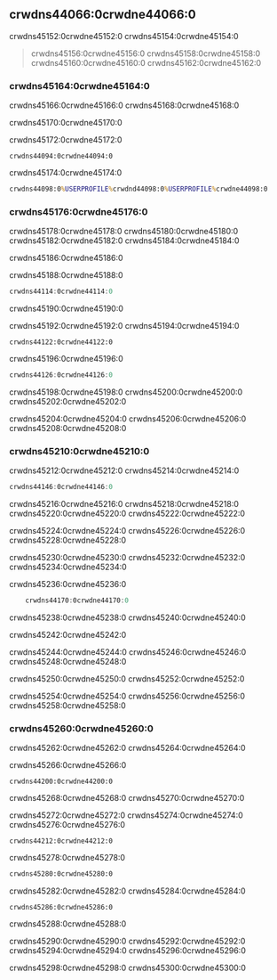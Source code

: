 ## crwdns44066:0crwdne44066:0

crwdns45152:0crwdne45152:0 crwdns45154:0crwdne45154:0

> crwdns45156:0crwdne45156:0 crwdns45158:0crwdne45158:0 crwdns45160:0crwdne45160:0 crwdns45162:0crwdne45162:0

### crwdns45164:0crwdne45164:0

crwdns45166:0crwdne45166:0 crwdns45168:0crwdne45168:0

crwdns45170:0crwdne45170:0

crwdns45172:0crwdne45172:0

```console
crwdns44094:0crwdne44094:0
```

crwdns45174:0crwdne45174:0

```cmd
crwdns44098:0%USERPROFILE%crwdnd44098:0%USERPROFILE%crwdne44098:0
```

### crwdns45176:0crwdne45176:0

crwdns45178:0crwdne45178:0 crwdns45180:0crwdne45180:0 crwdns45182:0crwdne45182:0 crwdns45184:0crwdne45184:0

crwdns45186:0crwdne45186:0

<span class="filename">crwdns45188:0crwdne45188:0</span>

```rust
crwdns44114:0crwdne44114:0
```

<span class="caption">crwdns45190:0crwdne45190:0</span>

crwdns45192:0crwdne45192:0 crwdns45194:0crwdne45194:0

```console
crwdns44122:0crwdne44122:0
```

crwdns45196:0crwdne45196:0

```powershell
crwdns44126:0crwdne44126:0
```

crwdns45198:0crwdne45198:0 crwdns45200:0crwdne45200:0<!-- ignore --> crwdns45202:0crwdne45202:0

crwdns45204:0crwdne45204:0 crwdns45206:0crwdne45206:0 crwdns45208:0crwdne45208:0

### crwdns45210:0crwdne45210:0

crwdns45212:0crwdne45212:0 crwdns45214:0crwdne45214:0

```rust
crwdns44146:0crwdne44146:0
```

crwdns45216:0crwdne45216:0 crwdns45218:0crwdne45218:0 crwdns45220:0crwdne45220:0 crwdns45222:0crwdne45222:0

crwdns45224:0crwdne45224:0 crwdns45226:0crwdne45226:0 crwdns45228:0crwdne45228:0

crwdns45230:0crwdne45230:0 crwdns45232:0crwdne45232:0 crwdns45234:0crwdne45234:0

crwdns45236:0crwdne45236:0

```rust
    crwdns44170:0crwdne44170:0
```

crwdns45238:0crwdne45238:0 crwdns45240:0crwdne45240:0

crwdns45242:0crwdne45242:0

crwdns45244:0crwdne45244:0 crwdns45246:0crwdne45246:0 crwdns45248:0crwdne45248:0

crwdns45250:0crwdne45250:0 crwdns45252:0crwdne45252:0

crwdns45254:0crwdne45254:0 crwdns45256:0crwdne45256:0 crwdns45258:0crwdne45258:0

### crwdns45260:0crwdne45260:0

crwdns45262:0crwdne45262:0 crwdns45264:0crwdne45264:0

crwdns45266:0crwdne45266:0

```console
crwdns44200:0crwdne44200:0
```

crwdns45268:0crwdne45268:0 crwdns45270:0crwdne45270:0

crwdns45272:0crwdne45272:0 crwdns45274:0crwdne45274:0 crwdns45276:0crwdne45276:0

```text
crwdns44212:0crwdne44212:0
```

crwdns45278:0crwdne45278:0

```cmd
crwdns45280:0crwdne45280:0
```

crwdns45282:0crwdne45282:0 crwdns45284:0crwdne45284:0

```console
crwdns45286:0crwdne45286:0
```

crwdns45288:0crwdne45288:0

crwdns45290:0crwdne45290:0 crwdns45292:0crwdne45292:0 crwdns45294:0crwdne45294:0 crwdns45296:0crwdne45296:0

crwdns45298:0crwdne45298:0 crwdns45300:0crwdne45300:0
